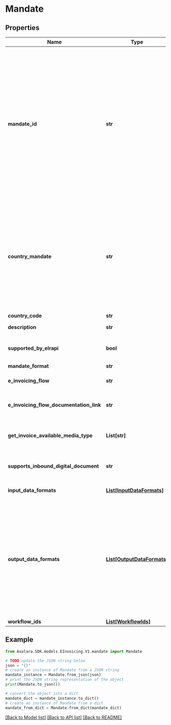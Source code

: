 # Mandate


## Properties

Name | Type | Description | Notes
------------ | ------------- | ------------- | -------------
**mandate_id** | **str** | The &#x60;mandateId&#x60; is comprised of the country code, mandate type, and the network or regulation type (for example, AU-B2G-PEPPOL). Keep in mind the following when specifying a &#x60;mandateId&#x60;. - A country can have multiple mandate types (B2C, B2B, B2G). - A entity/company can opt in for multiple mandates. - A &#x60;mandateId&#x60; is the combination of country + mandate type + network/regulation. | [optional] 
**country_mandate** | **str** | **[LEGACY]** This field is retained for backward compatibility. It is recommended to use &#x60;mandateId&#x60; instead. The &#x60;countryMandate&#x60; similar to the &#x60;mandateId&#x60; is comprised of the country code, mandate type, and the network or regulation type (for example, AU-B2G-PEPPOL).  | [optional] 
**country_code** | **str** | Country code | [optional] 
**description** | **str** | Mandate description | [optional] 
**supported_by_elrapi** | **bool** | Indicates whether this mandate supported by the ELR API | [optional] 
**mandate_format** | **str** | Mandate format | [optional] 
**e_invoicing_flow** | **str** | The type of e-invoicing flow for this mandate | [optional] 
**e_invoicing_flow_documentation_link** | **str** | Link to the documentation for this mandate&#39;s e-invoicing flow | [optional] 
**get_invoice_available_media_type** | **List[str]** | List of available media types for downloading invoices for this mandate | [optional] 
**supports_inbound_digital_document** | **str** | Indicates whether this mandate supports inbound digital documents | [optional] 
**input_data_formats** | [**List[InputDataFormats]**](InputDataFormats.md) | Format and version used when inputting the data | [optional] 
**output_data_formats** | [**List[OutputDataFormats]**](OutputDataFormats.md) | Lists the supported output document formats for the country mandate. For countries where specifying an output document format is required (e.g., France), this array will contain the applicable formats. For other countries where output format selection is not necessary, the array will be empty. | [optional] 
**workflow_ids** | [**List[WorkflowIds]**](WorkflowIds.md) | Workflow ID list | [optional] 

## Example

```python
from Avalara.SDK.models.EInvoicing.V1.mandate import Mandate

# TODO update the JSON string below
json = "{}"
# create an instance of Mandate from a JSON string
mandate_instance = Mandate.from_json(json)
# print the JSON string representation of the object
print(Mandate.to_json())

# convert the object into a dict
mandate_dict = mandate_instance.to_dict()
# create an instance of Mandate from a dict
mandate_from_dict = Mandate.from_dict(mandate_dict)
```
[[Back to Model list]](../README.md#documentation-for-models) [[Back to API list]](../README.md#documentation-for-api-endpoints) [[Back to README]](../README.md)


